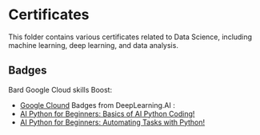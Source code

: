 # Certificates

This folder contains various certificates related to Data Science, including machine learning, deep learning, and data analysis.

## Badges

Bard Google Cloud skills Boost:
- [Google Clound](https://www.cloudskillsboost.google/public_profiles/c6ff6218-b30b-4a17-9acc-0acac685a942)
Badges from DeepLearning.AI :
- [AI Python for Beginners: Basics of AI Python Coding!](https://learn.deeplearning.ai/accomplishments/7c1fb2e7-139f-416a-8e5e-368899c1aada?usp=sharing)
- [AI Python for Beginners: Automating Tasks with Python!](https://learn.deeplearning.ai/accomplishments/aeede0ae-d486-4d18-87cd-08cbb4f8a30d?usp=sharing)
